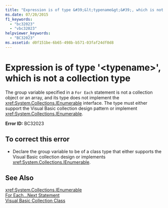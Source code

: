 ```yaml
---
title: "Expression is of type &#39;&lt;typename&gt;&#39;, which is not a collection type"
ms.date: 07/20/2015
f1_keywords: 
  - "bc32023"
  - "vbc32023"
helpviewer_keywords: 
  - "BC32023"
ms.assetid: d0f151be-6b65-498b-b571-03faf24df0d8
---
```

# Expression is of type &#39;&lt;typename&gt;&#39;, which is not a collection type
The group variable specified in a `For Each` statement is not a collection object or an array, and its type does not implement the <xref:System.Collections.IEnumerable> interface. The type must either support the Visual Basic collection design pattern or implement <xref:System.Collections.IEnumerable>.  
  
 **Error ID:** BC32023  
  
## To correct this error  
  
-   Declare the group variable to be of a class type that either supports the Visual Basic collection design or implements <xref:System.Collections.IEnumerable>.  
  
## See Also  
 <xref:System.Collections.IEnumerable>  
 [For Each...Next Statement](../../visual-basic/language-reference/statements/for-each-next-statement.md)  
 [Visual Basic Collection Class](https://msdn.microsoft.com/library/0cb2d1ad-c58d-42c0-8e69-d81f5a15e532)
